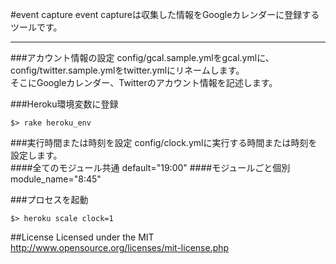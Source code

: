 #event capture
event captureは収集した情報をGoogleカレンダーに登録するツールです。  
***

###アカウント情報の設定
config/gcal.sample.ymlをgcal.ymlに、config/twitter.sample.ymlをtwitter.ymlにリネームします。  
そこにGoogleカレンダー、Twitterのアカウント情報を記述します。

###Heroku環境変数に登録

    $> rake heroku_env

###実行時間または時刻を設定
config/clock.ymlに実行する時間または時刻を設定します。  
####全てのモジュール共通
    default="19:00"
####モジュールごと個別
    module_name="8:45"

###プロセスを起動

    $> heroku scale clock=1

##License
Licensed under the MIT
http://www.opensource.org/licenses/mit-license.php